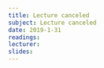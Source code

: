 ```yaml
---
title: Lecture canceled
subject: Lecture canceled
date: 2019-1-31
readings:
lecturer: 
slides: 
---
```

